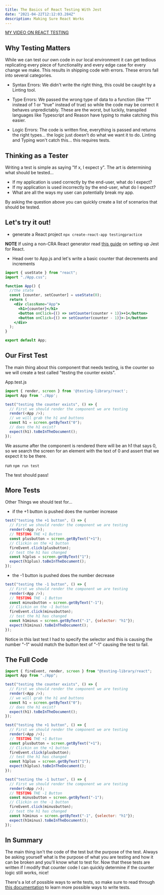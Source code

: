 ```yaml
---
title: The Basics of React Testing With Jest
date: "2021-04-22T12:12:03.284Z"
description: Making Sure React Works
---
```


[MY VIDEO ON REACT TESTING](https://youtu.be/Qpp67fEqtxo)
## Why Testing Matters

While we can test our own code in our local environment it can get tedious replicating every piece of functionality and every edge case for every change we make. This results in shipping code with errors. These errors fall into several categories.

- Syntax Errors: We didn't write the right thing, this could be caught by a Linting tool.

- Type Errors: We passed the wrong type of data to a function (like "1" instead of 1 or "true" instead of true) so while the code may be correct it behaves unpredictably. These are the worst, but luckily, transpiled languages like Typescript and Reason have typing to make catching this easier.

- Logic Errors: The code is written fine, everything is passed and returns the right types... the logic just doesn't do what we want it to do. Linting and Typing won't catch this... this requires tests.

## Thinking as a Tester

Writing a test is simple as saying "If x, I expect y". The art is determining what should be tested...

- If my application is used correctly by the end-user, what do I expect?
- If my application is used incorrectly by the end-user, what do I expect?
- What are all the ways my user can potentially break my app.

By asking the question above you can quickly create a list of scenarios that should be tested.

## Let's try it out!

- generate a React project `npx create-react-app testingpractice`

**NOTE** If using a non-CRA React generator read [this guide](https://jestjs.io/docs/tutorial-react) on setting up Jest for React.

- Head over to App.js and let's write a basic counter that decrements and increments

```jsx
import { useState } from "react";
import "./App.css";

function App() {
  //the state
  const [counter, setCounter] = useState(0);
  return (
    <div className="App">
      <h1>{counter}</h1>
      <button onClick={() => setCounter(counter + 1)}>+1</button>
      <button onClick={() => setCounter(counter - 1)}>-1</button>
    </div>
  );
}

export default App;
```

## Our First Test

The main thing about this component that needs testing, is the counter so we will create a test called "testing the counter exists".

App.test.js
```js
import { render, screen } from '@testing-library/react';
import App from './App';

test("testing the counter exists", () => {
  // First we should render the component we are testing
  render(<App />);
  // we will grab the h1 and buttons
  const h1 = screen.getByText("0");
  // does the h1 exist?
  expect(h1).toBeInTheDocument();
});
```

We assume after the component is rendered there will be an h1 that says 0, so we search the screen for an element with the text of 0 and assert that we expect it to be there.

run `npm run test`

The test should pass!

## More Tests

Other Things we should test for...

- if the +1 button is pushed does the number increase

```js
test("testing the +1 button", () => {
  // First we should render the component we are testing
  render(<App />);
  // TESTING THE +1 Button
  const plusbutton = screen.getByText("+1");
  // Clickin on the +1 button
  fireEvent.click(plusbutton);
  // test the h1 has changed
  const h1plus = screen.getByText("1");
  expect(h1plus).toBeInTheDocument();
});
```


- the -1 button is pushed does the number decrease

```js
test("testing the -1 button", () => {
  // First we should render the component we are testing
  render(<App />);
  // TESTING THE -1 Button
  const minusbutton = screen.getByText("-1");
  // Clickin on the -1 button
  fireEvent.click(minusbutton);
  // test the h1 has changed
  const h1minus = screen.getByText("-1", {selector: "h1"});
  expect(h1minus).toBeInTheDocument();
});
```

Notice in this last test I had to specify the selector and this is causing the number "-1" would match the button text of "-1" causing the test to fail.

## The Full Code

```js
import { fireEvent, render, screen } from "@testing-library/react";
import App from "./App";

test("testing the counter exists", () => {
  // First we should render the component we are testing
  render(<App />);
  // we will grab the h1 and buttons
  const h1 = screen.getByText("0");
  // does the h1 exist?
  expect(h1).toBeInTheDocument();
});

test("testing the +1 button", () => {
  // First we should render the component we are testing
  render(<App />);
  // TESTING THE +1 Button
  const plusbutton = screen.getByText("+1");
  // Clickin on the +1 button
  fireEvent.click(plusbutton);
  // test the h1 has changed
  const h1plus = screen.getByText("1");
  expect(h1plus).toBeInTheDocument();
});

test("testing the -1 button", () => {
  // First we should render the component we are testing
  render(<App />);
  // TESTING THE -1 Button
  const minusbutton = screen.getByText("-1");
  // Clickin on the -1 button
  fireEvent.click(minusbutton);
  // test the h1 has changed
  const h1minus = screen.getByText("-1", {selector: "h1"});
  expect(h1minus).toBeInTheDocument();
});
```

## In Summary

The main thing isn't the code of the test but the purpose of the test. Always be asking yourself what is the purpose of what you are testing and how it can be broken and you'll know what to test for. Now that these tests are written if I modify that counter code I can quickly determine if the counter logic still works, nice!

There's a lot of possible ways to write tests, so make sure to read through [this documentation](https://testing-library.com/docs/) to learn more possible ways to write tests.